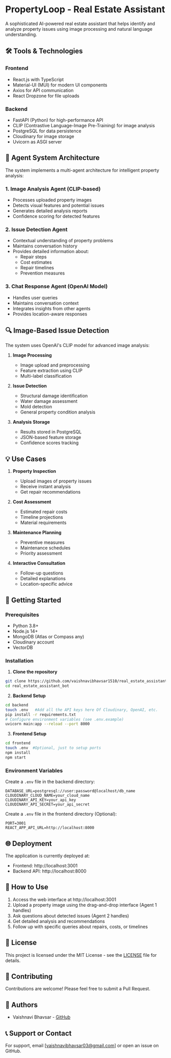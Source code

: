 # PropertyLoop - Real Estate Assistant

A sophisticated AI-powered real estate assistant that helps identify and analyze property issues using image processing and natural language understanding.

## 🛠️ Tools & Technologies

### Frontend
- React.js with TypeScript
- Material-UI (MUI) for modern UI components
- Axios for API communication
- React Dropzone for file uploads

### Backend
- FastAPI (Python) for high-performance API
- CLIP (Contrastive Language-Image Pre-Training) for image analysis
- PostgreSQL for data persistence
- Cloudinary for image storage
- Uvicorn as ASGI server

## 🤖 Agent System Architecture

The system implements a multi-agent architecture for intelligent property analysis:

### 1. Image Analysis Agent (CLIP-based)
- Processes uploaded property images
- Detects visual features and potential issues
- Generates detailed analysis reports
- Confidence scoring for detected features

### 2. Issue Detection Agent
- Contextual understanding of property problems
- Maintains conversation history
- Provides detailed information about:
  - Repair steps
  - Cost estimates
  - Repair timelines
  - Prevention measures

### 3. Chat Response Agent (OpenAI Model)
- Handles user queries
- Maintains conversation context
- Integrates insights from other agents
- Provides location-aware responses

## 🔍 Image-Based Issue Detection

The system uses OpenAI's CLIP model for advanced image analysis:

1. **Image Processing**
   - Image upload and preprocessing
   - Feature extraction using CLIP
   - Multi-label classification

2. **Issue Detection**
   - Structural damage identification
   - Water damage assessment
   - Mold detection
   - General property condition analysis

3. **Analysis Storage**
   - Results stored in PostgreSQL
   - JSON-based feature storage
   - Confidence scores tracking

## 💡 Use Cases

1. **Property Inspection**
   - Upload images of property issues
   - Receive instant analysis
   - Get repair recommendations

2. **Cost Assessment**
   - Estimated repair costs
   - Timeline projections
   - Material requirements

3. **Maintenance Planning**
   - Preventive measures
   - Maintenance schedules
   - Priority assessment

4. **Interactive Consultation**
   - Follow-up questions
   - Detailed explanations
   - Location-specific advice

## 🚀 Getting Started

### Prerequisites
- Python 3.8+
- Node.js 14+
- MongoDB (Atlas or Compass any)
- Cloudinary account
- VectorDB

### Installation

1. **Clone the repository**
```bash
git clone https://github.com/vaishnavibhavsar1510/real_estate_assistant_bot.git
cd real_estate_assistant_bot
```

2. **Backend Setup**
```bash
cd backend
touch .env   #Add all the API keys here Of Cloudinary, OpenAI, etc.
pip install -r requirements.txt
# Configure environment variables (see .env.example)
uvicorn main:app --reload --port 8000
```

3. **Frontend Setup**
```bash
cd frontend
touch .env  #Optional, just to setup ports
npm install
npm start
```

### Environment Variables
Create a `.env` file in the backend directory:
```
DATABASE_URL=postgresql://user:password@localhost/db_name
CLOUDINARY_CLOUD_NAME=your_cloud_name
CLOUDINARY_API_KEY=your_api_key
CLOUDINARY_API_SECRET=your_api_secret
```
Create a `.env` file in the frontend directory (Optional):
```
PORT=3001
REACT_APP_API_URL=http://localhost:8000 
```

## 🌐 Deployment

The application is currently deployed at:
- Frontend: http://localhost:3001
- Backend API: http://localhost:8000

## 🎯 How to Use

1. Access the web interface at http://localhost:3001
2. Upload a property image using the drag-and-drop interface (Agent 1 handles)
3. Ask questions about detected issues (Agent 2 handles)
4. Get detailed analysis and recommendations
5. Follow up with specific queries about repairs, costs, or timelines

## 📝 License

This project is licensed under the MIT License - see the [LICENSE](LICENSE) file for details.

## 🤝 Contributing

Contributions are welcome! Please feel free to submit a Pull Request.

## 👥 Authors

- Vaishnavi Bhavsar - [GitHub](https://github.com/vaishnavibhavsar1510)

## 📞 Support or Contact

For support, email [vaishnavibhavsar03@gmail.com] or open an issue on GitHub. 
